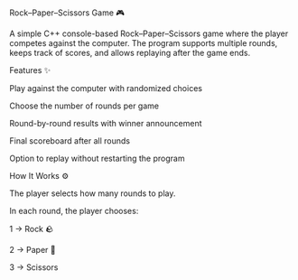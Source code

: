 Rock–Paper–Scissors Game 🎮

A simple C++ console-based Rock–Paper–Scissors game where the player competes against the computer. The program supports multiple rounds, keeps track of scores, and allows replaying after the game ends.

Features ✨

Play against the computer with randomized choices

Choose the number of rounds per game

Round-by-round results with winner announcement

Final scoreboard after all rounds

Option to replay without restarting the program

How It Works ⚙️

The player selects how many rounds to play.

In each round, the player chooses:

1 → Rock 🪨

2 → Paper 📄

3 → Scissors
